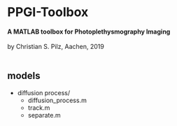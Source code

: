 
# PPGI-Toolbox
<b>A MATLAB toolbox for Photoplethysmography Imaging</b><br>
<br>
by Christian S. Pilz, Aachen, 2019<br>
<br>

## models

- diffusion process/
  - diffusion_process.m
  - track.m
  - separate.m
